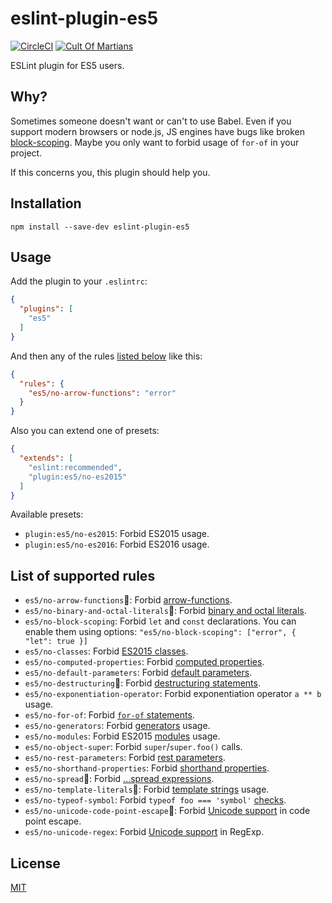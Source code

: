eslint-plugin-es5
=================

[![CircleCI](https://circleci.com/gh/nkt/eslint-plugin-es5.svg?style=shield)](https://circleci.com/gh/nkt/eslint-plugin-es5)
[![Cult Of Martians](http://cultofmartians.com/assets/badges/badge.svg)](http://cultofmartians.com/tasks/eslint-es5.html)

ESLint plugin for ES5 users.

Why?
----

Sometimes someone doesn't want or can't to use Babel.
Even if you support modern browsers or node.js, JS engines have bugs
like broken [block-scoping](http://stackoverflow.com/q/32665347).
Maybe you only want to forbid usage of `for-of` in your project.

If this concerns you, this plugin should help you.

Installation
------------

```
npm install --save-dev eslint-plugin-es5
```

Usage
-----

Add the plugin to your `.eslintrc`:

```json
{
  "plugins": [
    "es5"
  ]
}
```

And then any of the rules [listed below](#list-of-supported-rules) like this:

```json
{
  "rules": {
    "es5/no-arrow-functions": "error"
  }
}
```

Also you can extend one of presets:
```json
{
  "extends": [
    "eslint:recommended",
    "plugin:es5/no-es2015"
  ]
}
```

Available presets:

  - `plugin:es5/no-es2015`: Forbid ES2015 usage.
  - `plugin:es5/no-es2016`: Forbid ES2016 usage.

List of supported rules
-----------------------

  - `es5/no-arrow-functions`:wrench:: Forbid [arrow-functions](https://babeljs.io/learn-es2015/#arrows-and-lexical-this).
  - `es5/no-binary-and-octal-literals`:wrench:: Forbid [binary and octal literals](https://babeljs.io/learn-es2015/#binary-and-octal-literals).
  - `es5/no-block-scoping`: Forbid `let` and `const` declarations. You can enable them using options: `"es5/no-block-scoping": ["error", { "let": true }]`
  - `es5/no-classes`: Forbid [ES2015 classes](https://babeljs.io/learn-es2015/#classes).
  - `es5/no-computed-properties`: Forbid [computed properties](https://babeljs.io/learn-es2015/#enhanced-object-literals).
  - `es5/no-default-parameters`: Forbid [default parameters](https://babeljs.io/learn-es2015/#default--rest--spread).
  - `es5/no-destructuring`:wrench:: Forbid [destructuring statements](https://babeljs.io/learn-es2015/#destructuring).
  - `es5/no-exponentiation-operator`: Forbid exponentiation operator `a ** b` usage.
  - `es5/no-for-of`: Forbid [`for-of` statements](https://babeljs.io/learn-es2015/#iterators--forof).
  - `es5/no-generators`: Forbid [generators](https://babeljs.io/learn-es2015/#generators) usage.
  - `es5/no-modules`: Forbid ES2015 [modules](https://babeljs.io/learn-es2015/#modules) usage.
  - `es5/no-object-super`: Forbid `super`/`super.foo()` calls.
  - `es5/no-rest-parameters`: Forbid [rest parameters](https://babeljs.io/learn-es2015/#default--rest--spread).
  - `es5/no-shorthand-properties`: Forbid [shorthand properties](https://babeljs.io/learn-es2015/#enhanced-object-literals).
  - `es5/no-spread`:wrench:: Forbid [...spread expressions](https://babeljs.io/learn-es2015/#default--rest--spread).
  - `es5/no-template-literals`:wrench:: Forbid [template strings](https://babeljs.io/learn-es2015/#template-strings) usage.
  - `es5/no-typeof-symbol`: Forbid `typeof foo === 'symbol'` [checks](https://babeljs.io/learn-es2015/#symbols).
  - `es5/no-unicode-code-point-escape`:wrench:: Forbid [Unicode support](https://babeljs.io/learn-es2015/#unicode) in code point escape.
  - `es5/no-unicode-regex`: Forbid [Unicode support](https://babeljs.io/learn-es2015/#unicode) in RegExp.

License
-------
[MIT](LICENSE)
